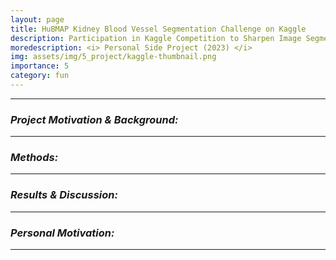 ```yaml
---
layout: page
title: HuBMAP Kidney Blood Vessel Segmentation Challenge on Kaggle 
description: Participation in Kaggle Competition to Sharpen Image Segmentation Technique (2023)
moredescription: <i> Personal Side Project (2023) </i>
img: assets/img/5_project/kaggle-thumbnail.png
importance: 5
category: fun
---
```


---

### ***Project Motivation & Background:***


---

### ***Methods:***


---

### ***Results & Discussion:***


---

### ***Personal Motivation:***



---
